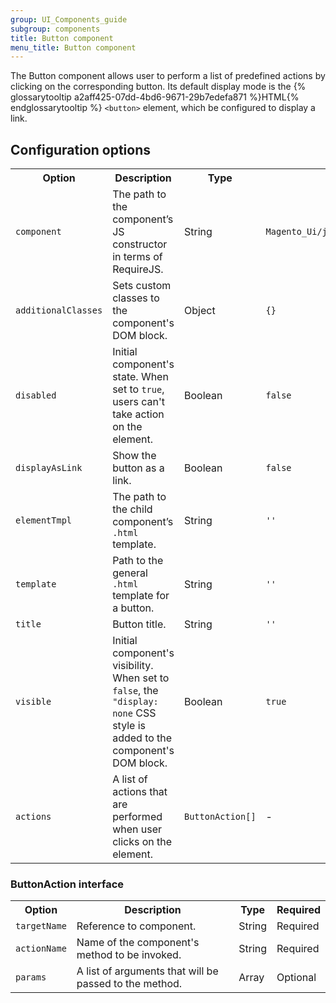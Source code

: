 ```yaml
---
group: UI_Components_guide
subgroup: components
title: Button component
menu_title: Button component
---
```


The Button component allows user to perform a list of predefined actions by clicking on the corresponding button. Its default display mode is the {% glossarytooltip a2aff425-07dd-4bd6-9671-29b7edefa871 %}HTML{% endglossarytooltip %} `<button>` element, which be configured to display a link.

## Configuration options

<table>
  <tr>
    <th>Option </th>
    <th>Description</th>
    <th>Type</th>
    <th>Default</th>
  </tr>
  <tr>
    <td><code>component</code></td>
    <td>The path to the component’s JS constructor in terms of RequireJS.</td>
    <td>String</td>
    <td><code>Magento_Ui/js/form/components/button</code></td>
  </tr>
  <tr>
    <td><code>additionalClasses</code></td>
    <td>Sets custom classes to the component's DOM block.</td>
    <td>Object</td>
    <td><code>{}</code></td>
  </tr>
  <tr>
    <td><code>disabled</code></td>
    <td>Initial component's state. When set to <code>true</code>, users can't take action on the element.</td>
    <td>Boolean</td>
    <td><code>false</code></td>
  </tr>
  <tr>
    <td><code>displayAsLink</code></td>
    <td>Show the button as a link.</td>
    <td>Boolean</td>
    <td><code>false</code></td>
  </tr>
  <tr>
    <td><code>elementTmpl</code></td>
    <td>The path to the child component’s <code>.html</code> template.</td>
    <td>String</td>
    <td><code>''</code></td>
  </tr>
  <tr>
    <td><code>template</code></td>
    <td>Path to the general <code>.html</code> template for a button.</td>
    <td>String</td>
    <td><code>''</code></td>
  </tr>
  <tr>
    <td><code>title</code></td>
    <td>Button title.</td>
    <td>String</td>
    <td><code>''</code></td>
  </tr>
  <tr>
    <td><code>visible</code></td>
    <td>Initial component's visibility. When set to <code>false</code>, the <code>"display: none</code> CSS style is added to the component's DOM block.</td>
    <td>Boolean</td>
    <td><code>true</code></td>
  </tr>
  <tr>
    <td><code>actions</code></td>
    <td>A list of actions that are performed when user clicks on the element.</td>
    <td><code>ButtonAction[]</code></td>
    <td>-</td>
  </tr>
</table>

### ButtonAction interface

<table>
  <tr>
    <th>Option</th>
    <th>Description</th>
    <th>Type</th>
    <th>Required</th>
  </tr>
  <tr>
    <td><code>targetName</code></td>
    <td>Reference to component.</td>
    <td>String</td>
    <td>Required</td>
  </tr>
  <tr>
    <td><code>actionName</code></td>
    <td>Name of the component's method to be invoked.</td>
    <td>String</td>
    <td>Required</td>
  </tr>
  <tr>
    <td><code>params</code></td>
    <td>A list of arguments that will be passed to the method.</td>
    <td>Array</td>
    <td>Optional</td>
  </tr>
</table>
